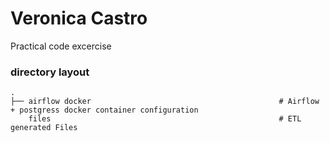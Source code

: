 # Veronica Castro 

Practical code excercise

### directory layout

    .
    ├── airflow docker                  						# Airflow + postgress docker container configuration
        files                                                   # ETL generated Files
    		
